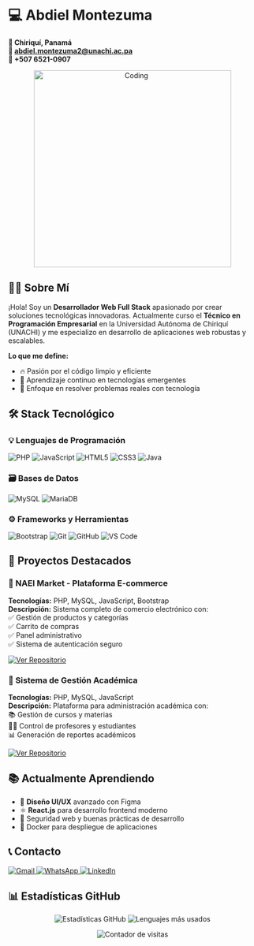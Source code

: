 # 💻 Abdiel Montezuma  
**📍 Chiriquí, Panamá**  
**📧 abdiel.montezuma2@unachi.ac.pa**  
**📱 +507 6521-0907**  

<p align="center">
  <img src="https://media.giphy.com/media/qgQUggAC3Pfv687qPC/giphy.gif" alt="Coding" width="400"/>
</p>

## 👨‍💻 Sobre Mí

¡Hola! Soy un **Desarrollador Web Full Stack** apasionado por crear soluciones tecnológicas innovadoras. Actualmente curso el **Técnico en Programación Empresarial** en la Universidad Autónoma de Chiriquí (UNACHI) y me especializo en desarrollo de aplicaciones web robustas y escalables.

**Lo que me define:**
- 🔥 Pasión por el código limpio y eficiente
- 🌱 Aprendizaje continuo en tecnologías emergentes
- 🚀 Enfoque en resolver problemas reales con tecnología

## 🛠 Stack Tecnológico

### 💡 Lenguajes de Programación
<p align="left">
  <img src="https://img.shields.io/badge/PHP-777BB4?style=for-the-badge&logo=php&logoColor=white" alt="PHP">
  <img src="https://img.shields.io/badge/JavaScript-F7DF1E?style=for-the-badge&logo=javascript&logoColor=black" alt="JavaScript">
  <img src="https://img.shields.io/badge/HTML5-E34F26?style=for-the-badge&logo=html5&logoColor=white" alt="HTML5">
  <img src="https://img.shields.io/badge/CSS3-1572B6?style=for-the-badge&logo=css3&logoColor=white" alt="CSS3">
  <img src="https://img.shields.io/badge/Java-ED8B00?style=for-the-badge&logo=openjdk&logoColor=white" alt="Java">
</p>

### 🗃️ Bases de Datos
<p align="left">
  <img src="https://img.shields.io/badge/MySQL-005C84?style=for-the-badge&logo=mysql&logoColor=white" alt="MySQL">
  <img src="https://img.shields.io/badge/MariaDB-003545?style=for-the-badge&logo=mariadb&logoColor=white" alt="MariaDB">
</p>

### ⚙️ Frameworks y Herramientas
<p align="left">
  <img src="https://img.shields.io/badge/Bootstrap-563D7C?style=for-the-badge&logo=bootstrap&logoColor=white" alt="Bootstrap">
  <img src="https://img.shields.io/badge/Git-F05032?style=for-the-badge&logo=git&logoColor=white" alt="Git">
  <img src="https://img.shields.io/badge/GitHub-100000?style=for-the-badge&logo=github&logoColor=white" alt="GitHub">
  <img src="https://img.shields.io/badge/Visual_Studio_Code-0078D4?style=for-the-badge&logo=visual%20studio%20code&logoColor=white" alt="VS Code">
</p>

## 🌟 Proyectos Destacados

### 🛒 NAEI Market - Plataforma E-commerce
**Tecnologías:** PHP, MySQL, JavaScript, Bootstrap  
**Descripción:** Sistema completo de comercio electrónico con:  
✅ Gestión de productos y categorías  
✅ Carrito de compras  
✅ Panel administrativo  
✅ Sistema de autenticación seguro  

[![Ver Repositorio](https://img.shields.io/badge/GitHub-Repositorio-181717?style=for-the-badge&logo=github)](https://github.com/tu-usuario/NAEI-Market)

### 🏫 Sistema de Gestión Académica
**Tecnologías:** PHP, MySQL, JavaScript  
**Descripción:** Plataforma para administración académica con:  
📚 Gestión de cursos y materias  
👨‍🏫 Control de profesores y estudiantes  
📊 Generación de reportes académicos  

[![Ver Repositorio](https://img.shields.io/badge/GitHub-Repositorio-181717?style=for-the-badge&logo=github)](https://github.com/tu-usuario/sistema-academico)

## 📚 Actualmente Aprendiendo

- 🎨 **Diseño UI/UX** avanzado con Figma
- ⚛️ **React.js** para desarrollo frontend moderno
- 🔐 Seguridad web y buenas prácticas de desarrollo
- 🐋 Docker para despliegue de aplicaciones

## 📞 Contacto

<p align="left">
  <a href="mailto:abdiel.montezuma2@unachi.ac.pa">
    <img src="https://img.shields.io/badge/Gmail-D14836?style=for-the-badge&logo=gmail&logoColor=white" alt="Gmail">
  </a>
  <a href="https://wa.me/50765210907">
    <img src="https://img.shields.io/badge/WhatsApp-25D366?style=for-the-badge&logo=whatsapp&logoColor=white" alt="WhatsApp">
  </a>
  <a href="https://linkedin.com/in/tu-perfil">
    <img src="https://img.shields.io/badge/LinkedIn-0077B5?style=for-the-badge&logo=linkedin&logoColor=white" alt="LinkedIn">
  </a>
</p>

## 📊 Estadísticas GitHub

<p align="center">
  <img src="https://github-readme-stats.vercel.app/api?username=tu-usuario&show_icons=true&theme=radical" alt="Estadísticas GitHub">
  <img src="https://github-readme-stats.vercel.app/api/top-langs/?username=tu-usuario&layout=compact&theme=radical" alt="Lenguajes más usados">
</p>

<p align="center">
  <img src="https://komarev.com/ghpvc/?username=tu-usuario&label=Profile%20views&color=0e75b6&style=flat" alt="Contador de visitas">
</p>
